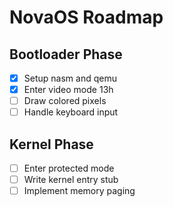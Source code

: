 # NovaOS Roadmap

## Bootloader Phase
- [x] Setup nasm and qemu
- [x] Enter video mode 13h
- [ ] Draw colored pixels
- [ ] Handle keyboard input

## Kernel Phase
- [ ] Enter protected mode
- [ ] Write kernel entry stub
- [ ] Implement memory paging
